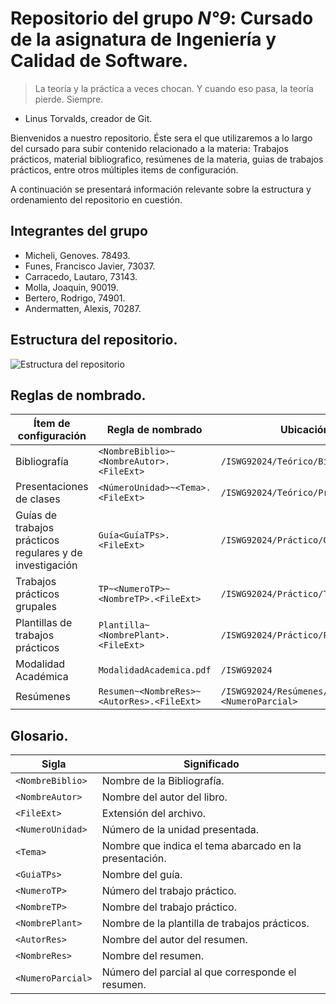 # Repositorio del grupo *N°9*: Cursado de la asignatura de Ingeniería y Calidad de Software.

> La teoría y la práctica a veces chocan. Y cuando eso pasa, la teoría pierde. Siempre.
- Linus Torvalds, creador de Git.

Bienvenidos a nuestro repositorio. Éste sera el que utilizaremos a lo largo del cursado para subir contenido relacionado a la materia:
Trabajos prácticos, material bibliografico, resúmenes de la materia, guias de trabajos prácticos, entre otros múltiples items de configuración.

A continuación se presentará información relevante sobre la estructura y ordenamiento del repositorio en cuestión.

## Integrantes del grupo

- Micheli, Genoves. 78493.
- Funes, Francisco Javier, 73037.
- Carracedo, Lautaro, 73143.
- Molla, Joaquin, 90019.
- Bertero, Rodrigo, 74901.
- Andermatten, Alexis, 70287.

## Estructura del repositorio.

![Estructura del repositorio](https://i.imgur.com/O4fI1l7.png)

## Reglas de nombrado.

| Ítem de configuración                        | Regla de nombrado                             | Ubicación Física                                        |
|----------------------------------------------|----------------------------------------------|--------------------------------------------------------|
| Bibliografía                                 | `<NombreBiblio>~<NombreAutor>.<FileExt>`     | `/ISWG92024/Teórico/Bibliografía`                       |
| Presentaciones de clases                     | `<NúmeroUnidad>~<Tema>.<FileExt>`            | `/ISWG92024/Teórico/Presentaciones~Clase`               |
| Guías de trabajos prácticos regulares y de investigación | `Guía<GuíaTPs>.<FileExt>`                  | `/ISWG92024/Práctico/Guía~TPs`                         |
| Trabajos prácticos grupales                  | `TP~<NumeroTP>~<NombreTP>.<FileExt>`         | `/ISWG92024/Práctico/TP~<NumeroTp>`                     |
| Plantillas de trabajos prácticos             | `Plantilla~<NombrePlant>.<FileExt>`          | `/ISWG92024/Práctico/Plantillas~TPs`                    |
| Modalidad Académica                          | `ModalidadAcademica.pdf`                     | `/ISWG92024`                                            |
| Resúmenes                                    | `Resumen~<NombreRes>~<AutorRes>.<FileExt>`   | `/ISWG92024/Resúmenes/Parcial~<NumeroParcial>`          |


## Glosario.

| Sigla            | Significado                                            |
|------------------|--------------------------------------------------------|
| `<NombreBiblio>` | Nombre de la Bibliografía.                              |
| `<NombreAutor>`  | Nombre del autor del libro.                             |
| `<FileExt>`      | Extensión del archivo.                                  |
| `<NumeroUnidad>` | Número de la unidad presentada.                         |
| `<Tema>`         | Nombre que indica el tema abarcado en la presentación.  |
| `<GuiaTPs>`      | Nombre del guía.                                        |
| `<NumeroTP>`     | Número del trabajo práctico.                            |
| `<NombreTP>`     | Nombre del trabajo práctico.                            |
| `<NombrePlant>`  | Nombre de la plantilla de trabajos prácticos.           |
| `<AutorRes>`     | Nombre del autor del resumen.                           |
| `<NombreRes>`    | Nombre del resumen.                                     |
| `<NumeroParcial>`| Número del parcial al que corresponde el resumen.       |

  

